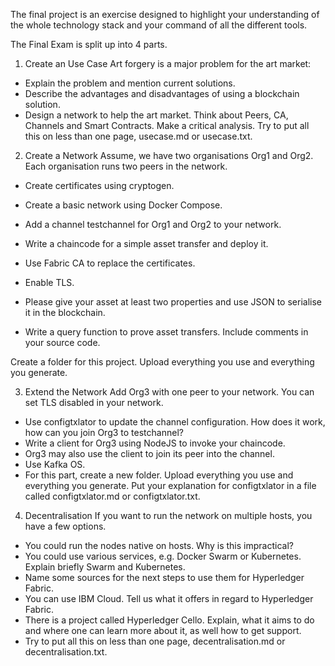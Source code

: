 The final project is an exercise designed to highlight your understanding of the whole technology stack and your command of all the different tools.

The Final Exam is split up into 4 parts. 

1. Create an Use Case
Art forgery is a major problem for the art market:

- Explain the problem and mention current solutions. 
- Describe the advantages and disadvantages of using a blockchain solution. 
- Design a network to help the art market. Think about Peers, CA, Channels and Smart Contracts. Make a critical analysis. 
Try to put all this on less than one page, usecase.md or usecase.txt.

2. Create a Network 
Assume, we have two organisations Org1 and Org2. Each organisation runs two peers in the network.

- Create certificates using cryptogen. 
- Create a basic network using Docker Compose. 
- Add a channel testchannel for Org1 and Org2 to your network. 
- Write a chaincode for a simple asset transfer and deploy it. 
- Use Fabric CA to replace the certificates. 
- Enable TLS. 

- Please give your asset at least two properties and use JSON to serialise it in the blockchain. 
- Write a query function to prove asset transfers. Include comments in your source code.

Create a folder for this project. Upload everything you use and everything you generate.


3. Extend the Network 
Add Org3 with one peer to your network. You can set TLS disabled in your network.

- Use configtxlator to update the channel configuration. How does it work, how can you join Org3 to  testchannel? 
- Write a client for Org3 using NodeJS to invoke your chaincode. 
- Org3 may also use the client to join its peer into the channel. 
- Use Kafka OS. 
- For this part, create a new folder. Upload everything you use and everything you generate. Put your explanation for  configtxlator in a file called configtxlator.md or configtxlator.txt.




4. Decentralisation 
If you want to run the network on multiple hosts, you have a few options.

- You could run the nodes native on hosts. Why is this impractical? 
- You could use various services, e.g. Docker Swarm or Kubernetes. Explain briefly Swarm and Kubernetes. 
- Name some sources for the next steps to use them for Hyperledger Fabric. 
- You can use IBM Cloud. Tell us what it offers in regard to Hyperledger Fabric. 
- There is a project called Hyperledger Cello. Explain, what it aims to do and where one can learn more about it, as well how to get support. 
- Try to put all this on less than one page, decentralisation.md or decentralisation.txt.